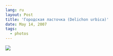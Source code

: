 ```yaml
---
lang: ru
layout: Post
title: 'Городская ласточка (Delichon urbica)'
date: May 14, 2007
tags:
  - photos
---
```


![](http://wow.sapegin.me/3j1212301r3s/MG-9215.jpg)
